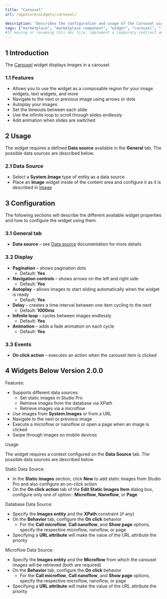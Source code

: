 ```yaml
---
title: "Carousel"
url: /appstore/widgets/carousel/

description: "Describes the configuration and usage of the Carousel widget, which is available in the Mendix Marketplace."
tags: ["marketplace", "marketplace component", "widget", "carousel", "image", "platform support"]
#If moving or renaming this doc file, implement a temporary redirect and let the respective team know they should update the URL in the product. See Mapping to Products for more details.
---
```


## 1 Introduction

The [Carousel](https://marketplace.mendix.com/link/component/47784/) widget displays images in a carousel.

### 1.1 Features

* Allows you to use the widget as a composable region for your image widgets, text widgets, and more
* Navigate to the next or previous image using arrows or dots
* Autoplay your images
* Set the timeouts between each slide
* Use the infinite loop to scroll through slides endlessly
* Add animation when slides are switched

## 2 Usage

The widget requires a defined **Data source** available in the **General** tab. The possible data sources are described below.

### 2.1 Data Source

* Select a **System.Image** type of entity as a data source
* Place an **Image** widget inside of the content area and configure it as it is described in [Image](/appstore/widgets/image/)

## 3 Configuration

The following sections will describe the different available widget properties and how to configure the widget using them.

### 3.1 General tab

* **Data source** – see [Data source](/refguide/data-sources/) documentation for more details

### 3.2 Display

* **Pagination** – shows pagination dots
    * Default: **Yes**
* **Navigation controls** – shows arrows on the left and right side
    * Default: **Yes**
* **Autoplay** – allows images to start sliding automatically when the widget is ready
    * Default: **Yes**
* **Delay** – creates a time interval between one item cycling to the next
    * Default: **1000ms**
* **Infinite loop** – cycles between images endlessly
    * Default: **Yes**
* **Animation** – adds a fade animation on each cycle
    * Default: **Yes**

### 3.3 Events

* **On click action** – executes an action when the carousel item is clicked

## 4 Widgets Below Version 2.0.0

Features:

* Supports different data sources:
    * Set static images in Studio Pro
    * Retrieve images from the database via XPath
    * Retrieve images via a microflow
* Use images from **System.Images** or from a URL
* Navigate to the next or previous image
* Execute a microflow or nanoflow or open a page when an image is clicked
* Swipe through images on mobile devices

Usage

The widget requires a context configured on the **Data Source** tab. The possible data sources are described below.

Static Data Source:

* In the **Static images** section, click **New** to add static images from Studio Pro and also configure an on-click action
* On the **On click action** tab of the **Edit Static Images Item** dialog box, configure only one of option:: **Microflow**, **Nanoflow**, or **Page**

Database Data Source:

* Specify the **Images entity** and the **XPath** constraint (if any)
* On the **Behavior** tab, configure the **On click** behavior
    * For the **Call microflow**, **Call nanoflow**, and **Show page** options, specify the respective microflow, nanoflow, or page
* Specifying a **URL attribute** will make the value of the URL attribute the priority

Microflow Data Source:

* Specify the **Images entity** and the **Microflow** from which the carousel images will be retrieved (both are required)
* On the **Behavior** tab, configure the **On click** behavior
    * For the **Call microflow**, **Call nanoflow**, and **Show page** options, specify the respective microflow, nanoflow, or page
* Specifying a **URL attribute** will make the value of the URL attribute the priority
